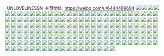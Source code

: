 _UNLOVELINESSN_主页地址: https://weibo.com/u/6444469694 
![](https://wx4.sinaimg.cn/mw2000/00728kXAgy1h94c799lw2j328a2y2u0x.jpg) 
![](https://wx4.sinaimg.cn/mw2000/00728kXAgy1h94c7awsqwj31zd2n5hdt.jpg) 
![](https://wx4.sinaimg.cn/mw2000/00728kXAgy1h94c789m7nj32c0340e82.jpg) 
![](https://wx4.sinaimg.cn/mw2000/00728kXAgy1h91ylnozpaj32c0340npf.jpg) 
![](https://wx4.sinaimg.cn/mw2000/00728kXAgy1h8q0azdwebj30u0140ahq.jpg) 
![](https://wx4.sinaimg.cn/mw2000/00728kXAgy1h8q0aup2l3j30u01407cf.jpg) 
![](https://wx4.sinaimg.cn/mw2000/00728kXAgy1h8q0aw4ronj30u0140jy6.jpg) 
![](https://wx4.sinaimg.cn/mw2000/00728kXAgy1h8q0at4vmzj30u014011v.jpg) 
![](https://wx4.sinaimg.cn/mw2000/00728kXAgy1h8q0axtwpij30u014ydru.jpg) 
![](https://wx4.sinaimg.cn/mw2000/00728kXAgy1h8l8apl4m1j32c0340e83.jpg) 
![](https://wx4.sinaimg.cn/mw2000/00728kXAgy1h8l8axbf0uj32c03404qr.jpg) 
![](https://wx4.sinaimg.cn/mw2000/00728kXAgy1h8d56n0xdyj31qj285x6p.jpg) 
![](https://wx4.sinaimg.cn/mw2000/00728kXAgy1h8d58d08zzj320w2p7x6q.jpg) 
![](https://wx4.sinaimg.cn/mw2000/00728kXAgy1h8d58ehk8jj32c03401ky.jpg) 
![](https://wx4.sinaimg.cn/mw2000/00728kXAgy1h8d58g9kk2j32c0340u0x.jpg) 
![](https://wx4.sinaimg.cn/mw2000/00728kXAgy1h85o751r49j32c0340npf.jpg) 
![](https://wx4.sinaimg.cn/mw2000/00728kXAgy1h85o77o1bdj325o33db2a.jpg) 
![](https://wx4.sinaimg.cn/mw2000/00728kXAgy1h85o79v1tcj31o0280npd.jpg) 
![](https://wx4.sinaimg.cn/mw2000/00728kXAgy1h85o70cglnj32c0340hdt.jpg) 
![](https://wx4.sinaimg.cn/mw2000/00728kXAgy1h85o8w4mp2j32c03407wi.jpg) 
![](https://wx4.sinaimg.cn/mw2000/00728kXAgy1h85o7aicdij31o02801kx.jpg) 
![](https://wx4.sinaimg.cn/mw2000/00728kXAgy1h85o8ylj2zj30n00qgn03.jpg) 
![](https://wx4.sinaimg.cn/mw2000/00728kXAgy1h85o8xwjmaj32c0340b2a.jpg) 
![](https://wx4.sinaimg.cn/mw2000/00728kXAgy1h7z0zejju1j30u0140jyr.jpg) 
![](https://wx4.sinaimg.cn/mw2000/00728kXAgy1h7z0zfdlirj30u0140tgp.jpg) 
![](https://wx4.sinaimg.cn/mw2000/00728kXAgy1h7z10ixig5j30u0140wky.jpg) 
![](https://wx4.sinaimg.cn/mw2000/00728kXAgy1h7z10zgsxjj30u0140jzg.jpg) 
![](https://wx4.sinaimg.cn/mw2000/00728kXAgy1h7z110478jj30u0140ahf.jpg) 
![](https://wx4.sinaimg.cn/mw2000/00728kXAgy1h7wzgalk04j30u0140tf2.jpg) 
![](https://wx4.sinaimg.cn/mw2000/00728kXAgy1h7qn22rafij31o0280x6p.jpg) 
![](https://wx4.sinaimg.cn/mw2000/00728kXAgy1h7qn2j9bjsj31np1go4mx.jpg) 
![](https://wx4.sinaimg.cn/mw2000/00728kXAgy1h7ktdp7jkij31o0280kjl.jpg) 
![](https://wx4.sinaimg.cn/mw2000/00728kXAgy1h7ktdg30c1j32by2tq1ky.jpg) 
![](https://wx4.sinaimg.cn/mw2000/00728kXAgy1h7ktdmqgmgj32c0340u0x.jpg) 
![](https://wx4.sinaimg.cn/mw2000/00728kXAgy1h7hjbdmh8mj31o0281npd.jpg) 
![](https://wx4.sinaimg.cn/mw2000/00728kXAgy1h7hjc1cylej333z2bzu0y.jpg) 
![](https://wx4.sinaimg.cn/mw2000/00728kXAgy1h6xuw00wcjj32ai2rqb2b.jpg) 
![](https://wx4.sinaimg.cn/mw2000/00728kXAgy1h6xuw1x9vyj32c0340npe.jpg) 
![](https://wx4.sinaimg.cn/mw2000/00728kXAgy1h6xuvpeu0oj32c034xkik.jpg) 
![](https://wx4.sinaimg.cn/mw2000/00728kXAgy1h6xuvswz5jj32c03414iy.jpg) 
![](https://wx4.sinaimg.cn/mw2000/00728kXAgy1h6xuvvps6xj32c0340u0z.jpg) 
![](https://wx4.sinaimg.cn/mw2000/00728kXAgy1h6xuvxy4y5j32c0340kjm.jpg) 
![](https://wx4.sinaimg.cn/mw2000/00728kXAgy1h6mngaks8vj30u0140k1e.jpg) 
![](https://wx4.sinaimg.cn/mw2000/00728kXAgy1h6l6xt9yz9j31zu3171de.jpg) 
![](https://wx4.sinaimg.cn/mw2000/00728kXAgy1h6l6xw0kxdj321z34044w.jpg) 
![](https://wx4.sinaimg.cn/mw2000/00728kXAgy1h6l6xqre90j321r340x6q.jpg) 
![](https://wx4.sinaimg.cn/mw2000/00728kXAgy1h6l6xxztdtj31zt2zxq8w.jpg) 
![](https://wx4.sinaimg.cn/mw2000/00728kXAgy1h6l6y1ccerj334022pb2c.jpg) 
![](https://wx4.sinaimg.cn/mw2000/00728kXAgy1h6l6y5atwyj322o340x6r.jpg) 
![](https://wx4.sinaimg.cn/mw2000/00728kXAgy1h6l6y8t7laj322p340hdu.jpg) 
![](https://wx4.sinaimg.cn/mw2000/00728kXAgy1h6l6yck2nvj32bz340e83.jpg) 
![](https://wx4.sinaimg.cn/mw2000/00728kXAgy1h6l6ygjawhj333z22onpf.jpg) 
![](https://wx4.sinaimg.cn/mw2000/00728kXAgy1h2mwsyj2apj30u01hcwol.jpg) 
![](https://wx4.sinaimg.cn/mw2000/00728kXAgy1h1262hhq96j30u0140dn7.jpg) 
![](https://wx4.sinaimg.cn/mw2000/00728kXAgy1h1262i6hg3j30u0140gso.jpg) 
![](https://wx4.sinaimg.cn/mw2000/00728kXAgy1h1262j8z70j30u00u00z2.jpg) 
![](https://wx4.sinaimg.cn/mw2000/00728kXAgy1h1262l0dm2j30u00u0q9b.jpg) 
![](https://wx4.sinaimg.cn/mw2000/00728kXAgy1h1262lkdpvj30u0140qaf.jpg) 
![](https://wx4.sinaimg.cn/mw2000/00728kXAgy1h1262gxfmmj30u0140wm2.jpg) 
![](https://wx4.sinaimg.cn/mw2000/00728kXAgy1h1262m4wi7j30u01407c0.jpg) 
![](https://wx4.sinaimg.cn/mw2000/00728kXAgy1h1262mkldrj30ks0tq0vp.jpg) 
![](https://wx4.sinaimg.cn/mw2000/00728kXAgy1gz9e84bpfxj34mo6y01l5.jpg) 
![](https://wx4.sinaimg.cn/mw2000/00728kXAgy1gz9e7vx50bj34mo6xx4qv.jpg) 
![](https://wx4.sinaimg.cn/mw2000/00728kXAgy1gz9e86uhtbj34mo6y07wo.jpg) 
![](https://wx4.sinaimg.cn/mw2000/00728kXAgy1gz9e81mc8jj34mo335qvb.jpg) 
![](https://wx4.sinaimg.cn/mw2000/00728kXAgy1gz39hfakhrj322m31bx6p.jpg) 
![](https://wx4.sinaimg.cn/mw2000/00728kXAgy1gz39hj66phj322m3407wi.jpg) 
![](https://wx4.sinaimg.cn/mw2000/00728kXAgy1gz39hd4d9ej322m31s4qq.jpg) 
![](https://wx4.sinaimg.cn/mw2000/00728kXAgy1gz39hm31j1j322m3401ky.jpg) 
![](https://wx4.sinaimg.cn/mw2000/00728kXAgy1gz39hmv95tj30u013yn6i.jpg) 
![](https://wx4.sinaimg.cn/mw2000/00728kXAgy1gyawt07zcsj30u0190agd.jpg) 
![](https://wx4.sinaimg.cn/mw2000/00728kXAgy1gyawt284slj30u0190agf.jpg) 
![](https://wx4.sinaimg.cn/mw2000/00728kXAgy1gyawt1mmqvj30u019044v.jpg) 
![](https://wx4.sinaimg.cn/mw2000/00728kXAgy1gyawt10nf7j30u01hbwjo.jpg) 
![](https://wx4.sinaimg.cn/mw2000/00728kXAgy1gyawt2t6ybj30u01917by.jpg) 
![](https://wx4.sinaimg.cn/mw2000/00728kXAgy1gyawt3d2yfj30u0191468.jpg) 
![](https://wx4.sinaimg.cn/mw2000/00728kXAgy1gy2m5fe89pj320o2wt7wi.jpg) 
![](https://wx4.sinaimg.cn/mw2000/00728kXAgy1gy2m5dv6m9j322m340b2a.jpg) 
![](https://wx4.sinaimg.cn/mw2000/00728kXAgy1gy2m5h4izqj321k2yib2a.jpg) 
![](https://wx4.sinaimg.cn/mw2000/00728kXAgy1gy2m5ih1idj322o340npd.jpg) 
![](https://wx4.sinaimg.cn/mw2000/00728kXAgy1gy2m5jf47uj322o340qv5.jpg) 
![](https://wx4.sinaimg.cn/mw2000/00728kXAgy1gy2m5kgbngj322o340qv5.jpg) 
![](https://wx4.sinaimg.cn/mw2000/00728kXAgy1gy2m5lexezj320x2w1x6p.jpg) 
![](https://wx4.sinaimg.cn/mw2000/00728kXAgy1gw6vi67qkuj30u0141qeg.jpg) 
![](https://wx4.sinaimg.cn/mw2000/00728kXAgy1gw6vi12nsfj30u0140n73.jpg) 
![](https://wx4.sinaimg.cn/mw2000/00728kXAgy1gw6viaumq4j30u0140qci.jpg) 
![](https://wx4.sinaimg.cn/mw2000/00728kXAgy1gvzlzejz7wj31o0280kjl.jpg) 
![](https://wx4.sinaimg.cn/mw2000/00728kXAgy1gvzlzgwcxbj31o0280qv6.jpg) 
![](https://wx4.sinaimg.cn/mw2000/00728kXAgy1gvzlzdid1zj31o0280npe.jpg) 
![](https://wx4.sinaimg.cn/mw2000/00728kXAgy1gvzlzfirjlj31o0280u0x.jpg) 
![](https://wx4.sinaimg.cn/mw2000/00728kXAgy1gvo3ebrd5lj60u0140qdx02.jpg) 
![](https://wx4.sinaimg.cn/mw2000/00728kXAgy1gvllvnd1ozj60u0140agi02.jpg) 
![](https://wx4.sinaimg.cn/mw2000/00728kXAgy1gvkf0adk1rj61o0280hdt02.jpg) 
![](https://wx4.sinaimg.cn/mw2000/00728kXAgy1gvccz2v2sgj62c0340e8302.jpg) 
![](https://wx4.sinaimg.cn/mw2000/00728kXAgy1gvccyytfoyj62c03411l102.jpg) 
![](https://wx4.sinaimg.cn/mw2000/00728kXAgy1gvccz7viigj62c0341x6s02.jpg) 
![](https://wx4.sinaimg.cn/mw2000/00728kXAgy1gvcczcq2wnj62c0340x6s02.jpg) 
![](https://wx4.sinaimg.cn/mw2000/00728kXAgy1gv8aikrbslj60u0140gt202.jpg) 
![](https://wx4.sinaimg.cn/mw2000/00728kXAgy1gv8ainty59j60u01417f502.jpg) 
![](https://wx4.sinaimg.cn/mw2000/00728kXAgy1gv8aimz8zjj60u01424a402.jpg) 
![](https://wx4.sinaimg.cn/mw2000/00728kXAly1guz5a33aoej60u0140al902.jpg) 
![](https://wx4.sinaimg.cn/mw2000/00728kXAly1guz5a3ok2lj61400u0wl302.jpg) 
![](https://wx4.sinaimg.cn/mw2000/00728kXAly1guz5a472xqj61400u010b02.jpg) 
![](https://wx4.sinaimg.cn/mw2000/00728kXAly1guz5a4mtaoj61400u0n3w02.jpg) 
![](https://wx4.sinaimg.cn/mw2000/00728kXAgy1guw40nxn28j61o027y1ky02.jpg) 
![](https://wx4.sinaimg.cn/mw2000/00728kXAgy1guw40p0vkdj62c03401ky02.jpg) 
![](https://wx4.sinaimg.cn/mw2000/00728kXAgy1guw40q2sksj62c0340b2a02.jpg) 
![](https://wx4.sinaimg.cn/mw2000/00728kXAgy1gukk2ufyh6j61o0280kjl02.jpg) 
![](https://wx4.sinaimg.cn/mw2000/00728kXAgy1gukk2voge8j63402c0kjm02.jpg) 
![](https://wx4.sinaimg.cn/mw2000/00728kXAgy1gukk2wzucyj63402c0x6q02.jpg) 
![](https://wx4.sinaimg.cn/mw2000/00728kXAgy1gukk2ykyehj63402dlkjm02.jpg) 
![](https://wx4.sinaimg.cn/mw2000/00728kXAgy1gugo044hcsj62c0340u0z02.jpg) 
![](https://wx4.sinaimg.cn/mw2000/00728kXAgy1gugo0ii1edj61ls1wwe8102.jpg) 
![](https://wx4.sinaimg.cn/mw2000/00728kXAgy1gubdmvwrvxj60u0140qbb02.jpg) 
![](https://wx4.sinaimg.cn/mw2000/00728kXAgy1gubdmx1f4pj60u0140qc102.jpg) 
![](https://wx4.sinaimg.cn/mw2000/00728kXAgy1gubdmtxq9kj60u014147e02.jpg) 
![](https://wx4.sinaimg.cn/mw2000/00728kXAgy1gubdmul7rmj60u0140aga02.jpg) 
![](https://wx4.sinaimg.cn/mw2000/00728kXAgy1gubdmt3pg8j60u014x45p02.jpg) 
![](https://wx4.sinaimg.cn/mw2000/00728kXAgy1gubdmvc0waj61400u0ah302.jpg) 
![](https://wx4.sinaimg.cn/mw2000/00728kXAgy1gubdmwfmg8j60u01400yg02.jpg) 
![](https://wx4.sinaimg.cn/mw2000/00728kXAgy1gubdmxkcd4j61400u0afn02.jpg) 
![](https://wx4.sinaimg.cn/mw2000/00728kXAgy1gubdneotazj60u010laev02.jpg) 
![](https://wx4.sinaimg.cn/mw2000/00728kXAgy1gtw966qx6ij30u0140tgw.jpg) 
![](https://wx4.sinaimg.cn/mw2000/00728kXAgy1gtwac7egw7j30u0140jyj.jpg) 
![](https://wx4.sinaimg.cn/mw2000/00728kXAgy1gtwac83jxmj30u0140jze.jpg) 
![](https://wx4.sinaimg.cn/mw2000/00728kXAgy1gtwac8sr2rj30u0140dnt.jpg) 
![](https://wx4.sinaimg.cn/mw2000/00728kXAgy1gtwac9hht2j30u0140tg1.jpg) 
![](https://wx4.sinaimg.cn/mw2000/00728kXAgy1gtkrxpem5oj31o02807wh.jpg) 
![](https://wx4.sinaimg.cn/mw2000/00728kXAgy1gtkrxwakwrj31o02807wh.jpg) 
![](https://wx4.sinaimg.cn/mw2000/00728kXAgy1gtkry2yqidj31o02804qp.jpg) 
![](https://wx4.sinaimg.cn/mw2000/00728kXAgy1gtkrxl9gh1j31o0280hdt.jpg) 
![](https://wx4.sinaimg.cn/mw2000/00728kXAgy1gs8dqg76xpj30u0140aio.jpg) 
![](https://wx4.sinaimg.cn/mw2000/00728kXAgy1grr696b7k2j32c0341u10.jpg) 
![](https://wx4.sinaimg.cn/mw2000/00728kXAgy1grr6981uxkj32c0341u10.jpg) 
![](https://wx4.sinaimg.cn/mw2000/00728kXAgy1grr6998e2pj62c033h4qq02.jpg) 
![](https://wx4.sinaimg.cn/mw2000/00728kXAgy1grr68t2sghj33402c0u1c.jpg) 
![](https://wx4.sinaimg.cn/mw2000/00728kXAgy1grr68we5c6j33402c0kjx.jpg) 
![](https://wx4.sinaimg.cn/mw2000/00728kXAgy1grr68zy7hpj33402c01l9.jpg) 
![](https://wx4.sinaimg.cn/mw2000/00728kXAgy1grr693kq4lj32c0340npp.jpg) 
![](https://wx4.sinaimg.cn/mw2000/00728kXAgy1grr694ku5qj30rs2mx7wh.jpg) 
![](https://wx4.sinaimg.cn/mw2000/00728kXAgy1grr68pis1zj30rs1qinke.jpg) 
![](https://wx4.sinaimg.cn/mw2000/00728kXAgy1grr69c34z5j33402c0he3.jpg) 
![](https://wx4.sinaimg.cn/mw2000/00728kXAgy1gqpr9jhgfnj32801o07wh.jpg) 
![](https://wx4.sinaimg.cn/mw2000/00728kXAgy1gqpr9ioxxej31o02804qq.jpg) 
![](https://wx4.sinaimg.cn/mw2000/00728kXAgy1gqpr9k8l0hj31o0280npd.jpg) 
![](https://wx4.sinaimg.cn/mw2000/00728kXAgy1gqhoryljb0j31o02801ky.jpg) 
![](https://wx4.sinaimg.cn/mw2000/00728kXAgy1gqhorxk0o1j31o02804qq.jpg) 
![](https://wx4.sinaimg.cn/mw2000/00728kXAgy1gqhorzyvgtj32c0340hdt.jpg) 
![](https://wx4.sinaimg.cn/mw2000/00728kXAgy1gq52424cioj30y60u0amf.jpg) 
![](https://wx4.sinaimg.cn/mw2000/00728kXAgy1gq5242r8p6j30u014kn6f.jpg) 
![](https://wx4.sinaimg.cn/mw2000/00728kXAgy1gq52439qhpj30u014948c.jpg) 
![](https://wx4.sinaimg.cn/mw2000/00728kXAgy1gq52456hk8j30u00u0dow.jpg) 
![](https://wx4.sinaimg.cn/mw2000/00728kXAgy1gq5243uwslj30u0140wsc.jpg) 
![](https://wx4.sinaimg.cn/mw2000/00728kXAgy1gq5244nv2xj30u0140tox.jpg) 
![](https://wx4.sinaimg.cn/mw2000/00728kXAgy1gq3785iw8hj32c0340e8b.jpg) 
![](https://wx4.sinaimg.cn/mw2000/00728kXAgy1gq3795l85cj32c0340e8f.jpg) 
![](https://wx4.sinaimg.cn/mw2000/00728kXAgy1gq379cv7c9j32c0341x6z.jpg) 
![](https://wx4.sinaimg.cn/mw2000/00728kXAgy1gq1udymfudj31440u0dr6.jpg) 
![](https://wx4.sinaimg.cn/mw2000/00728kXAgy1gq1udxylilj31400u0tkt.jpg) 
![](https://wx4.sinaimg.cn/mw2000/00728kXAgy1gq1udz7t81j30u013tk0h.jpg) 
![](https://wx4.sinaimg.cn/mw2000/00728kXAgy1gq1udzu6vnj31400u0tl1.jpg) 
![](https://wx4.sinaimg.cn/mw2000/00728kXAgy1gq1ue0gvi4j30u01407ep.jpg) 
![](https://wx4.sinaimg.cn/mw2000/00728kXAgy1gq1ue17s2lj31400u0n8s.jpg) 
![](https://wx4.sinaimg.cn/mw2000/00728kXAgy1gq1ue1wfzyj30u0140ako.jpg) 
![](https://wx4.sinaimg.cn/mw2000/00728kXAgy1gq1ue2mgvhj313z0u0qgw.jpg) 
![](https://wx4.sinaimg.cn/mw2000/00728kXAgy1gq1ued3n5dj31400u0n69.jpg) 
![](https://wx4.sinaimg.cn/mw2000/00728kXAgy1gpvt0vof6xj32c035w4qs.jpg) 
![](https://wx4.sinaimg.cn/mw2000/00728kXAgy1gpvt0td6jjj312b1kok4g.jpg) 
![](https://wx4.sinaimg.cn/mw2000/00728kXAgy1gpvt0p6mc2j31oq28z7wh.jpg) 
![](https://wx4.sinaimg.cn/mw2000/00728kXAgy1gpvt1n8jbzj31j321g1kx.jpg) 
![](https://wx4.sinaimg.cn/mw2000/00728kXAgy1gpvt0rajkoj313k1nck5z.jpg) 
![](https://wx4.sinaimg.cn/mw2000/00728kXAgy1gpvt0rmy2jj30oa10v797.jpg) 
